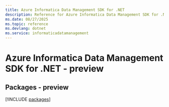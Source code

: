 ```yaml
---
title: Azure Informatica Data Management SDK for .NET
description: Reference for Azure Informatica Data Management SDK for .NET
ms.date: 08/27/2025
ms.topic: reference
ms.devlang: dotnet
ms.service: informaticadatamanagement
---
```

# Azure Informatica Data Management SDK for .NET - preview
## Packages - preview
[!INCLUDE [packages](informatica-data-management-index.md)]